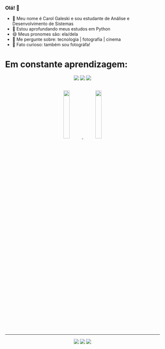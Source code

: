 ### Olá! 👋

- 🔭 Meu nome é Carol Galeski e sou estudante de Análise e Desenvolvimento de Sistemas
- 🚀 Estou aprofundando meus estudos em Python
- 😄 Meus pronomes são: ela/dela
- 💬 Me pergunte sobre: tecnologia | fotografia | cinema
- 📸 Fato curioso: também sou fotográfa!

# Em constante aprendizagem:
<div align="center">
  <a href="https://github.com/carolgal" target="_blank"><img src="https://img.shields.io/badge/Python-14354C?style=for-the-badge&logo=python&logoColor=white" target="_blank"></a>  
  <a href="https://github.com/carolgal" target="_blank"><img src="https://img.shields.io/badge/C-00599C?style=for-the-badge&logo=c&logoColor=white" target="_blank"></a>
  <a href="https://github.com/carolgal" target="_blank"><img src="https://img.shields.io/badge/PostgreSQL-316192?style=for-the-badge&logo=postgresql&logoColor=white" target="_blank"></a>
</div> 

##

<div align="center">
  <a href="https://github.com/carolgal">
  <img height="20%" src="https://github-readme-stats.vercel.app/api?username=carolgal&show_icons=true&theme=cobalt&include_all_commits=true&count_private=true"/>
  <img height="20%" src="https://github-readme-stats.vercel.app/api/top-langs/?username=carolgal&layout=compact&theme=cobalt" />
</div>
 
  ---
  
  <div align="center">
  <a href="https://www.linkedin.com/in/carolgaleski/" target="_blank"><img src="https://img.shields.io/badge/LinkedIn-0077B5?style=for-the-badge&logo=linkedin&logoColor=white" target="_blank"></a>  
   <a href="mailto: galeskar@gmail.com" target="_blank"><img src="https://img.shields.io/badge/Gmail-D14836?style=for-the-badge&logo=gmail&logoColor=white" target="_blank"></a>
   <a href="https://t.me/carolgaleski" target="_blank"><img src="https://img.shields.io/badge/Telegram-2CA5E0?style=for-the-badge&logo=telegram&logoColor=white" target="_blank"></a>
</div>
  
 <!--[![Readme Quotes](https://quotes-github-readme.vercel.app/api?type=horizontal&theme=tokyonight)](https://github.com/carolgal) -->
  
